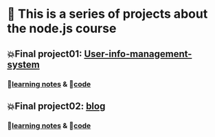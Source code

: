# 🚀 This is a series of projects about the node.js course

## 💥Final project01: [User-info-management-system](https://github.com/itsyuimorii/Tokyo-stack-projects/tree/main/User-info-management-system)

### 📝[learning notes](https://github.com/itsyuimorii/Tokyo-stack-projects/blob/main/User-info-management-system/final_project%20notes.md) & 🤖[code](https://github.com/itsyuimorii/Tokyo-stack-projects/tree/main/User-info-management-system/code)

## 💥Final project02: [blog](https://github.com/itsyuimorii/Tokyo-stack-projects/tree/main/User-info-management-system)

### 📝[learning notes](https://github.com/itsyuimorii/Tokyo-stack-projects/blob/main/User-info-management-system/final_project%20notes.md) & 🤖[code](https://github.com/itsyuimorii/Tokyo-stack-projects/tree/main/User-info-management-system/code)
